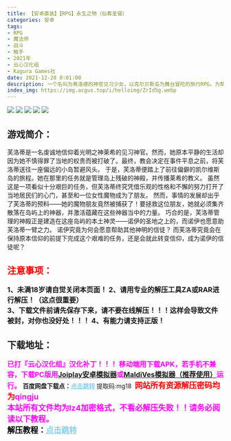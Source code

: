 ```yaml
---
title: 【安卓直装】【RPG】永生之物（仙肴圣餐）
categories: 安卓
tags:
- RPG
- 魔法师
- 战斗
- 触手
- 2021年
- 云心汉化组
- Kagura Games社
date: 2021-12-28 0:01:00
description: 一个名叫为弗洛德的神官见习少女，以克尔贝斯岛为舞台冒险的旅行RPG。为帮助被囚禁的朋友，接受了神的保佑，独自一人在陌生的土地中奋斗。为了达到目的，战斗、工作，还是走捷径，走哪条路要看她自己了。
index_img: https://img.acgus.top/i/helloimg/ZrId5g.webp
---
```

![](https://img.acgus.top/i/helloimg/ZrId5g.webp)
![](https://img.acgus.top/i/helloimg/ZrIIn5.webp)
![](https://img.acgus.top/i/helloimg/ZrI0Y6.webp)
![](https://img.acgus.top/i/helloimg/ZrIwvP.webp)
![](https://img.acgus.top/i/helloimg/ZrIvsM.webp)
## 游戏简介：
芙洛蒂是一名虔诚地信仰着光明之神莱希的见习神官。然而，她原本平静的生活却因为她不慎得罪了当地的权贵而被打破了。最终，教会决定在事件平息之前，将芙洛蒂送往一座偏远的小岛暂避风头。
于是，芙洛蒂便踏上了前往偏僻的凯尔维斯岛的旅程。她在那里的任务就是管理岛上残破的神殿，并传播莱希的教义。
虽然这是一项看似十分艰巨的任务，但芙洛蒂终究凭借乐观的性格和不懈的努力打开了当地居民们的心门，甚至和一位女性魔物成为了朋友。
然而，事情的发展却出乎了芙洛蒂的预料——她的魔物朋友竟然被捕获了！要拯救这位朋友，她就必须集齐散落在岛屿上的神器，并激活蕴藏在这些神器当中的力量。
巧合的是，芙洛蒂管理的神殿正是建造在这座岛屿的本土神灵——诺伊的圣地之上的，而诺伊也愿意助芙洛蒂一臂之力。
诺伊究竟为何会愿意帮助其他神明的信徒？
而芙洛蒂究竟会在保持原本信仰的前提下完成这个艰难的任务，还是会就此转变信仰，成为诺伊的信徒呢？
<br>







## <font color=#FF0000 >注意事项：</font>
<font size=3><b>1、未满18岁请自觉关闭本页面！
2、请用专业的解压工具ZA或RAR进行解压！（这点很重要）           
3、下载文件前请先保存下来，请不要在线解压！！！这样会导致文件被封，对你也没好处！！！
4、有能力请支持正版！</b></font>

## 下载地址：
<font color=#FF00FF size=3>**已打『云心汉化组』汉化补丁！！！**</font>
<font color=#FF00FF size=3>**移动端用下载APK，若手机不兼容，下载PC版用[Joiplay安卓模拟器](https://wwi.lanzouy.com/iGyo5z7u39e)或[MaldiVes模拟器（推荐使用）](https://wwi.lanzouy.com/igJSXz7u4ab)运行。**</font>
<b>百度网盘下载点：</b><a href="https://pan.baidu.com/s/13C2WNUpNIeEm7D69t6fxrw?pwd=mg18" style="color: #87CEEB;"><b>点击跳转</b></a> 提取码:mg18
<a style="padding: 0" href="https://post.qingju.org/AD/"><img style="max-width:100%" src="https://img.acgus.top/i/2024/07/478f689b8021d8d499ab43d21acf137a.gif" alt=""></a>
<b><font color=#FF0000 size=4>网站所有资源解压密码均为</b></font><b><font color=#FF00FF size=4>qingju</font><font color=#FF0000 ></font></b><br><b><font color=#FF00FF size=4>本站所有文件均为lz4加密格式，不看必解压失败！！请务必阅读以下教程。</b></font><br><b><font color=#000 size=4>解压教程：</b><a href="https://post.qingju.org/tutorial/000/" style="color: #87CEEB;"><b>点击跳转</b></a>